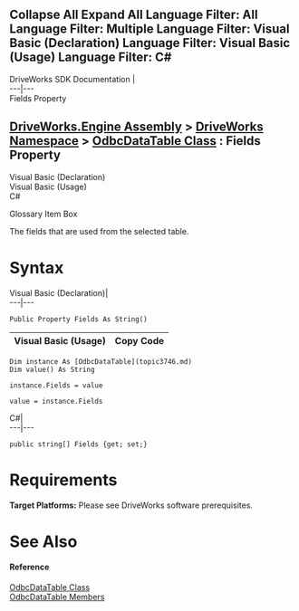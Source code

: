 Collapse All Expand All Language Filter: All  Language Filter: Multiple  Language Filter: Visual Basic (Declaration) Language Filter: Visual Basic (Usage) Language Filter: C#  
---  
DriveWorks SDK Documentation  |   
---|---  
Fields Property   
  
[DriveWorks.Engine Assembly](topic2156.md) > [DriveWorks Namespace](topic2159.md) > [OdbcDataTable Class](topic3746.md) : Fields Property  
---  
  
Visual Basic (Declaration)    
Visual Basic (Usage)    
C# 

Glossary Item Box

The fields that are used from the selected table. 

# Syntax

Visual Basic (Declaration)|   
---|---  
      
    
    Public Property Fields As String()  
  
Visual Basic (Usage)| Copy Code  
---|---  
      
    
    Dim instance As [OdbcDataTable](topic3746.md)
    Dim value() As String
     
    instance.Fields = value
     
    value = instance.Fields  
  
C#|   
---|---  
      
    
    public string[] Fields {get; set;}  
  
# Requirements

**Target Platforms:** Please see DriveWorks software prerequisites.

# See Also

#### Reference

[OdbcDataTable Class](topic3746.md)   
[OdbcDataTable Members](topic3747.md)


